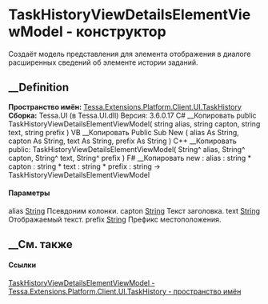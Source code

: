 # TaskHistoryViewDetailsElementViewModel - конструктор
Создаёт модель представления для элемента отображения в диалоге расширенных
сведений об элементе истории заданий.
## __Definition
 **Пространство имён:**
[Tessa.Extensions.Platform.Client.UI.TaskHistory](N_Tessa_Extensions_Platform_Client_UI_TaskHistory.htm)  
 **Сборка:** Tessa.UI (в Tessa.UI.dll) Версия: 3.6.0.17
C# __Копировать
     public TaskHistoryViewDetailsElementViewModel(
    	string alias,
    	string capton,
    	string text,
    	string prefix
    )
VB __Копировать
     Public Sub New ( 
    	alias As String,
    	capton As String,
    	text As String,
    	prefix As String
    )
C++ __Копировать
     public:
    TaskHistoryViewDetailsElementViewModel(
    	String^ alias, 
    	String^ capton, 
    	String^ text, 
    	String^ prefix
    )
F# __Копировать
     new : 
            alias : string * 
            capton : string * 
            text : string * 
            prefix : string -> TaskHistoryViewDetailsElementViewModel
#### Параметры
alias [String](https://learn.microsoft.com/dotnet/api/system.string)
    Псевдоним колонки.
capton [String](https://learn.microsoft.com/dotnet/api/system.string)
    Текст заголовка.
text [String](https://learn.microsoft.com/dotnet/api/system.string)
    Отображаемый текст.
prefix [String](https://learn.microsoft.com/dotnet/api/system.string)
    Префикс местоположения.
##  __См. также
#### Ссылки
[TaskHistoryViewDetailsElementViewModel -
](T_Tessa_Extensions_Platform_Client_UI_TaskHistory_TaskHistoryViewDetailsElementViewModel.htm)
[Tessa.Extensions.Platform.Client.UI.TaskHistory - пространство
имён](N_Tessa_Extensions_Platform_Client_UI_TaskHistory.htm)
